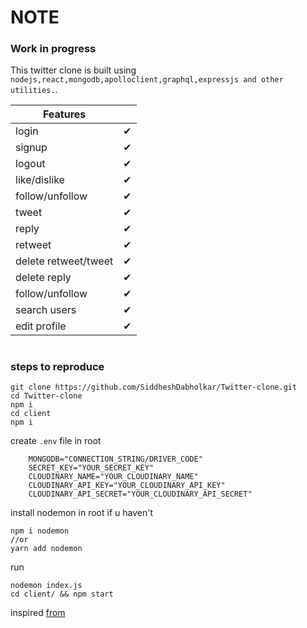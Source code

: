 # NOTE

### Work in progress

This twitter clone is built using `nodejs,react,mongodb,apolloclient,graphql,expressjs and other utilities.`.

| Features             |          |
| -------------------- | -------- |
| login                | &#x2714; |
| signup               | &#x2714; |
| logout               | &#x2714; |
| like/dislike         | &#x2714; |
| follow/unfollow      | &#x2714; |
| tweet                | &#x2714; |
| reply                | &#x2714; |
| retweet              | &#x2714; |
| delete retweet/tweet | &#x2714; |
| delete reply         | &#x2714; |
| follow/unfollow      | &#x2714; |
| search users         | &#x2714; |
| edit profile         | &#x2714; |

#

### steps to reproduce

```
git clone https://github.com/SiddheshDabholkar/Twitter-clone.git
cd Twitter-clone
npm i
cd client
npm i
```

create `.env` file in root

```
    MONGODB="CONNECTION_STRING/DRIVER_CODE"
    SECRET_KEY="YOUR_SECRET_KEY"
    CLOUDINARY_NAME="YOUR_CLOUDINARY_NAME"
    CLOUDINARY_API_KEY="YOUR_CLOUDINARY_API_KEY"
    CLOUDINARY_API_SECRET="YOUR_CLOUDINARY_API_SECRET"
```

install nodemon in root if u haven't

```
npm i nodemon
//or
yarn add nodemon
```

run

```
nodemon index.js
cd client/ && npm start
```

inspired [from](https://youtu.be/n1mdAPFq2Os)
